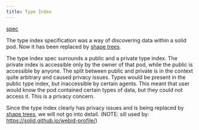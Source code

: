 ```yaml
---
title: Type Index
---
```


[spec](https://solid.github.io/type-indexes/)

The type index specification was a way of discovering data within a solid pod.
Now it has been replaced by [shape trees](shape-trees.md).

The type index spec surrounds a public and a private type index.
The private index is accessible only by the owner of that pod, while the public is accessible by anyone.
The split between public and private is in the context quite arbitrary and caused privacy issues.
Types would be present in the public type index, but inaccessible by certain agents.
This meant that user would know the pod contained certain types of data, but they could not access it.
This is a privacy concern.

Since the type index clearly has privacy issues and is being replaced by [shape trees](shape-trees.md),
we will not go into detail.
(NOTE: sill used by: https://solid.github.io/webid-profile/)
